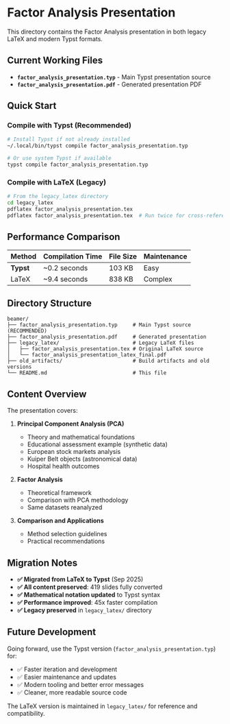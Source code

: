 # Factor Analysis Presentation

This directory contains the Factor Analysis presentation in both legacy LaTeX and modern Typst formats.

## Current Working Files

- **`factor_analysis_presentation.typ`** - Main Typst presentation source
- **`factor_analysis_presentation.pdf`** - Generated presentation PDF

## Quick Start

### Compile with Typst (Recommended)
```bash
# Install Typst if not already installed
~/.local/bin/typst compile factor_analysis_presentation.typ

# Or use system Typst if available
typst compile factor_analysis_presentation.typ
```

### Compile with LaTeX (Legacy)
```bash
# From the legacy_latex directory
cd legacy_latex
pdflatex factor_analysis_presentation.tex
pdflatex factor_analysis_presentation.tex  # Run twice for cross-references
```

## Performance Comparison

| Method | Compilation Time | File Size | Maintenance |
|--------|------------------|-----------|-------------|
| **Typst** | ~0.2 seconds | 103 KB | Easy |
| LaTeX | ~9.4 seconds | 838 KB | Complex |

## Directory Structure

```
beamer/
├── factor_analysis_presentation.typ     # Main Typst source (RECOMMENDED)
├── factor_analysis_presentation.pdf     # Generated presentation
├── legacy_latex/                        # Legacy LaTeX files
│   ├── factor_analysis_presentation.tex # Original LaTeX source
│   └── factor_analysis_presentation_latex_final.pdf
├── old_artifacts/                       # Build artifacts and old versions
└── README.md                            # This file
```

## Content Overview

The presentation covers:

1. **Principal Component Analysis (PCA)**
   - Theory and mathematical foundations
   - Educational assessment example (synthetic data)
   - European stock markets analysis
   - Kuiper Belt objects (astronomical data)
   - Hospital health outcomes

2. **Factor Analysis**
   - Theoretical framework
   - Comparison with PCA methodology
   - Same datasets reanalyzed

3. **Comparison and Applications**
   - Method selection guidelines
   - Practical recommendations

## Migration Notes

- **✅ Migrated from LaTeX to Typst** (Sep 2025)
- **✅ All content preserved**: 419 slides fully converted
- **✅ Mathematical notation updated** to Typst syntax
- **✅ Performance improved**: 45x faster compilation
- **✅ Legacy preserved** in `legacy_latex/` directory

## Future Development

Going forward, use the Typst version (`factor_analysis_presentation.typ`) for:
- ✅ Faster iteration and development  
- ✅ Easier maintenance and updates
- ✅ Modern tooling and better error messages
- ✅ Cleaner, more readable source code

The LaTeX version is maintained in `legacy_latex/` for reference and compatibility.